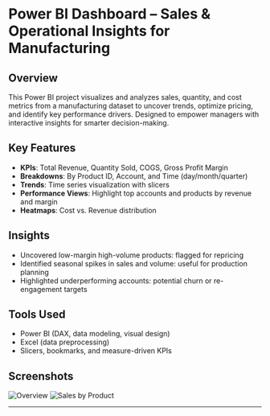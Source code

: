 # Power BI Dashboard – Sales & Operational Insights for Manufacturing

## Overview
This Power BI project visualizes and analyzes sales, quantity, and cost metrics from a manufacturing dataset to uncover trends, optimize pricing, and identify key performance drivers. Designed to empower managers with interactive insights for smarter decision-making.

## Key Features
- **KPIs**: Total Revenue, Quantity Sold, COGS, Gross Profit Margin
- **Breakdowns**: By Product ID, Account, and Time (day/month/quarter)
- **Trends**: Time series visualization with slicers
- **Performance Views**: Highlight top accounts and products by revenue and margin
- **Heatmaps**: Cost vs. Revenue distribution

## Insights
- Uncovered low-margin high-volume products: flagged for repricing
- Identified seasonal spikes in sales and volume: useful for production planning
- Highlighted underperforming accounts: potential churn or re-engagement targets

## Tools Used
- Power BI (DAX, data modeling, visual design)
- Excel (data preprocessing)
- Slicers, bookmarks, and measure-driven KPIs

## Screenshots
![Overview](screenshots/dashboard-overview.png)
![Sales by Product](screenshots/product-sales-chart.png)

---


